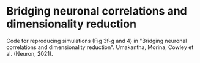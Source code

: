 # Bridging neuronal correlations and dimensionality reduction

Code for reproducing simulations (Fig 3f-g and 4) in "Bridging neuronal correlations and dimensionality reduction". Umakantha, Morina, Cowley et al. (Neuron, 2021).
